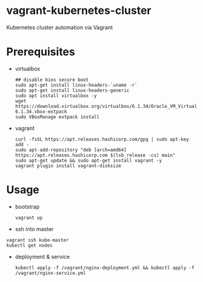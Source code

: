 # vagrant-kubernetes-cluster

Kubernetes cluster automation via Vagrant

# Prerequisites

- virtualbox
  ```
  ## disable bios secure boot
  sudo apt-get install linux-headers-`uname -r`
  sudo apt-get install linux-headers-generic
  sudo apt install virtualbox -y
  wget https://download.virtualbox.org/virtualbox/6.1.34/Oracle_VM_VirtualBox_Extension_Pack-6.1.34.vbox-extpack
  sudo VBoxManage extpack install
  ```
- vagrant
  ```
  curl -fsSL https://apt.releases.hashicorp.com/gpg | sudo apt-key add -
  sudo apt-add-repository "deb [arch=amd64] https://apt.releases.hashicorp.com $(lsb_release -cs) main"
  sudo apt-get update && sudo apt-get install vagrant -y
  vagrant plugin install vagrant-disksize
  ```

# Usage

- bootstrap

  ```
  vagrant up
  ```
- ssh into master

```
vagrant ssh kube-master
kubectl get nodes
```

- deployment & service
  ```
  kubectl apply -f /vagrant/nginx-deployment.yml && kubectl apply -f /vagrant/nginx-service.yml
  ```
